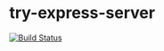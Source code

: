 # try-express-server
[![Build Status](https://travis-ci.org/dysol/try-express-server.svg?branch=master)](https://travis-ci.org/dysol/try-express-server)
